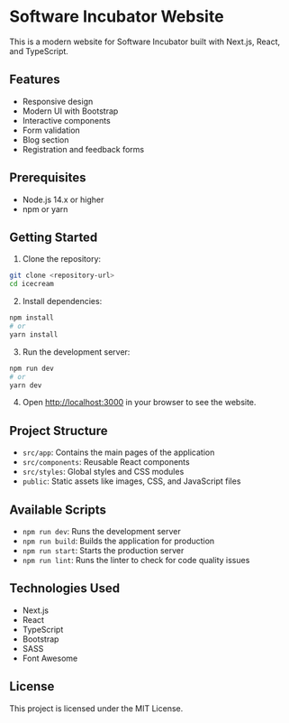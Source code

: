 # Software Incubator Website

This is a modern website for Software Incubator built with Next.js, React, and TypeScript.

## Features

- Responsive design
- Modern UI with Bootstrap
- Interactive components
- Form validation
- Blog section
- Registration and feedback forms

## Prerequisites

- Node.js 14.x or higher
- npm or yarn

## Getting Started

1. Clone the repository:

```bash
git clone <repository-url>
cd icecream
```

2. Install dependencies:

```bash
npm install
# or
yarn install
```

3. Run the development server:

```bash
npm run dev
# or
yarn dev
```

4. Open [http://localhost:3000](http://localhost:3000) in your browser to see the website.

## Project Structure

- `src/app`: Contains the main pages of the application
- `src/components`: Reusable React components
- `src/styles`: Global styles and CSS modules
- `public`: Static assets like images, CSS, and JavaScript files

## Available Scripts

- `npm run dev`: Runs the development server
- `npm run build`: Builds the application for production
- `npm run start`: Starts the production server
- `npm run lint`: Runs the linter to check for code quality issues

## Technologies Used

- Next.js
- React
- TypeScript
- Bootstrap
- SASS
- Font Awesome

## License

This project is licensed under the MIT License. 